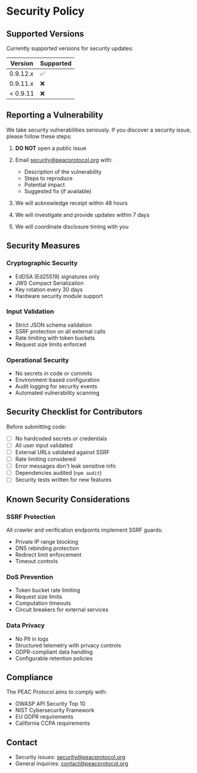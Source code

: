 # Security Policy

## Supported Versions

Currently supported versions for security updates:

| Version | Supported          |
| ------- | ------------------ |
| 0.9.12.x | :white_check_mark: |
| 0.9.11.x | :x:                |
| < 0.9.11 | :x:                |

## Reporting a Vulnerability

We take security vulnerabilities seriously. If you discover a security issue, please follow these steps:

1. **DO NOT** open a public issue
2. Email security@peacprotocol.org with:
   - Description of the vulnerability
   - Steps to reproduce
   - Potential impact
   - Suggested fix (if available)

3. We will acknowledge receipt within 48 hours
4. We will investigate and provide updates within 7 days
5. We will coordinate disclosure timing with you

## Security Measures

### Cryptographic Security
- EdDSA (Ed25519) signatures only
- JWS Compact Serialization
- Key rotation every 30 days
- Hardware security module support

### Input Validation
- Strict JSON schema validation
- SSRF protection on all external calls
- Rate limiting with token buckets
- Request size limits enforced

### Operational Security
- No secrets in code or commits
- Environment-based configuration
- Audit logging for security events
- Automated vulnerability scanning

## Security Checklist for Contributors

Before submitting code:

- [ ] No hardcoded secrets or credentials
- [ ] All user input validated
- [ ] External URLs validated against SSRF
- [ ] Rate limiting considered
- [ ] Error messages don't leak sensitive info
- [ ] Dependencies audited (`npm audit`)
- [ ] Security tests written for new features

## Known Security Considerations

### SSRF Protection
All crawler and verification endpoints implement SSRF guards:
- Private IP range blocking
- DNS rebinding protection
- Redirect limit enforcement
- Timeout controls

### DoS Prevention
- Token bucket rate limiting
- Request size limits
- Computation timeouts
- Circuit breakers for external services

### Data Privacy
- No PII in logs
- Structured telemetry with privacy controls
- GDPR-compliant data handling
- Configurable retention policies

## Compliance

The PEAC Protocol aims to comply with:
- OWASP API Security Top 10
- NIST Cybersecurity Framework
- EU GDPR requirements
- California CCPA requirements

## Contact

- Security issues: security@peacprotocol.org
- General inquiries: contact@peacprotocol.org